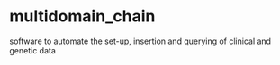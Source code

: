 # multidomain_chain
software to automate the set-up, insertion and querying of clinical and genetic data
